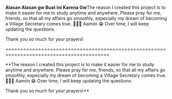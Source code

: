 **Alasan Alasan gw Buat ini Karena Gw**The reason I created this project is to make it easier for me to study anytime and anywhere. Please pray for me, friends, so that all my affairs go smoothly, especially my dream of becoming a Village Secretary comes true. 🤲🤲🤲
Aamiin 😁
Over time, I will keep updating the questions.

Thank you so much for your prayers!

=========================================================================================

**The reason I created this project is to make it easier for me to study anytime and anywhere. Please pray for me, friends, so that all my affairs go smoothly, especially my dream of becoming a Village Secretary comes true. 🤲🤲🤲
Aamiin 😁
Over time, I will keep updating the questions.

Thank you so much for your prayers!**
